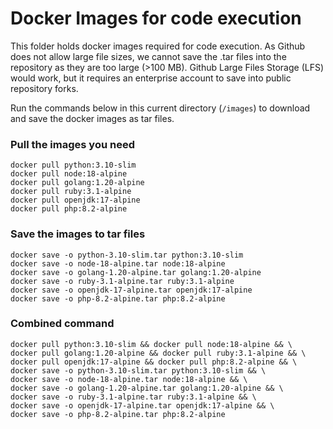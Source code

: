 # Docker Images for code execution
This folder holds docker images required for code execution.
As Github does not allow large file sizes, we cannot save the .tar files into the repository as they are too large (>100 MB). Github Large Files Storage (LFS) would work, but it requires an enterprise account to save into public repository forks.

Run the commands below in this current directory (`/images`) to download and save the docker images as tar files.

### Pull the images you need
    docker pull python:3.10-slim
    docker pull node:18-alpine
    docker pull golang:1.20-alpine
    docker pull ruby:3.1-alpine
    docker pull openjdk:17-alpine
    docker pull php:8.2-alpine

### Save the images to tar files
    docker save -o python-3.10-slim.tar python:3.10-slim
    docker save -o node-18-alpine.tar node:18-alpine
    docker save -o golang-1.20-alpine.tar golang:1.20-alpine
    docker save -o ruby-3.1-alpine.tar ruby:3.1-alpine
    docker save -o openjdk-17-alpine.tar openjdk:17-alpine
    docker save -o php-8.2-alpine.tar php:8.2-alpine

### Combined command
    docker pull python:3.10-slim && docker pull node:18-alpine && \
    docker pull golang:1.20-alpine && docker pull ruby:3.1-alpine && \
    docker pull openjdk:17-alpine && docker pull php:8.2-alpine && \
    docker save -o python-3.10-slim.tar python:3.10-slim && \
    docker save -o node-18-alpine.tar node:18-alpine && \
    docker save -o golang-1.20-alpine.tar golang:1.20-alpine && \
    docker save -o ruby-3.1-alpine.tar ruby:3.1-alpine && \
    docker save -o openjdk-17-alpine.tar openjdk:17-alpine && \
    docker save -o php-8.2-alpine.tar php:8.2-alpine
